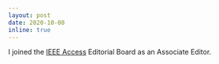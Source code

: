 ```yaml
---
layout: post
date: 2020-10-08
inline: true
---
```


I joined the [IEEE Access](https://ieeeaccess.ieee.org/) Editorial Board as an Associate Editor. 
